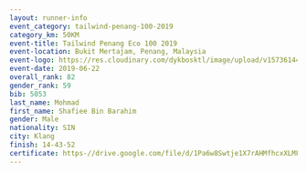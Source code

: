 ```yaml
--- 
layout: runner-info 
event_category: tailwind-penang-100-2019 
category_km: 50KM 
event-title: Tailwind Penang Eco 100 2019 
event-location: Bukit Mertajam, Penang, Malaysia 
event-logo: https://res.cloudinary.com/dykbosktl/image/upload/v1573614442/Logo/Logo_gqlzi3.jpg 
event-date: 2019-06-22 
overall_rank: 82
gender_rank: 59
bib: 5053
last_name: Mohmad
first_name: Shafiee Bin Barahim
gender: Male
nationality: SIN
city: Klang
finish: 14-43-52
certificate: https-//drive.google.com/file/d/1Pa6w8Swtje1X7rAHMfhcxXLMFozH5Xl/view?usp=sharing
--- 
```

